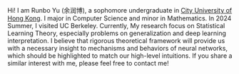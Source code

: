 Hi! I am Runbo Yu (余润博), a sophomore undergraduate in [City University of Hong Kong](https://www.cityu.edu.hk/). I major in Computer Science and minor in Mathematics. In 2024 Summer, I visited UC Berkeley. Currently, My research focus on Statistical Learning Theory, especially problems on generalization and deep learning interpretation. I believe that rigorous theoretical framework will provide us with a necessary insight to mechanisms and behaviors of neural networks, which should be highlighted to match our high-level intuitions. If you share a similar interest with me, please feel free to contact me! 
